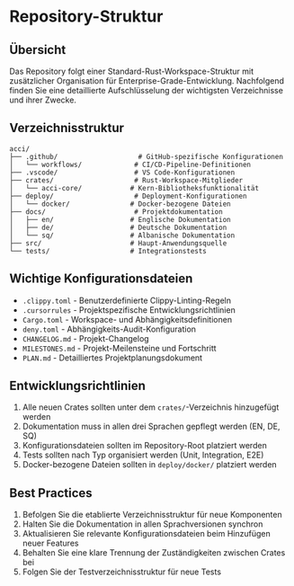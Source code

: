 # Repository-Struktur

## Übersicht

Das Repository folgt einer Standard-Rust-Workspace-Struktur mit zusätzlicher Organisation für Enterprise-Grade-Entwicklung. Nachfolgend finden Sie eine detaillierte Aufschlüsselung der wichtigsten Verzeichnisse und ihrer Zwecke.

## Verzeichnisstruktur

```text
acci/
├── .github/                    # GitHub-spezifische Konfigurationen
│   └── workflows/             # CI/CD-Pipeline-Definitionen
├── .vscode/                   # VS Code-Konfigurationen
├── crates/                    # Rust-Workspace-Mitglieder
│   └── acci-core/            # Kern-Bibliotheksfunktionalität
├── deploy/                    # Deployment-Konfigurationen
│   └── docker/               # Docker-bezogene Dateien
├── docs/                      # Projektdokumentation
│   ├── en/                   # Englische Dokumentation
│   ├── de/                   # Deutsche Dokumentation
│   └── sq/                   # Albanische Dokumentation
├── src/                      # Haupt-Anwendungsquelle
└── tests/                    # Integrationstests
```

## Wichtige Konfigurationsdateien

- `.clippy.toml` - Benutzerdefinierte Clippy-Linting-Regeln
- `.cursorrules` - Projektspezifische Entwicklungsrichtlinien
- `Cargo.toml` - Workspace- und Abhängigkeitsdefinitionen
- `deny.toml` - Abhängigkeits-Audit-Konfiguration
- `CHANGELOG.md` - Projekt-Changelog
- `MILESTONES.md` - Projekt-Meilensteine und Fortschritt
- `PLAN.md` - Detailliertes Projektplanungsdokument

## Entwicklungsrichtlinien

1. Alle neuen Crates sollten unter dem `crates/`-Verzeichnis hinzugefügt werden
2. Dokumentation muss in allen drei Sprachen gepflegt werden (EN, DE, SQ)
3. Konfigurationsdateien sollten im Repository-Root platziert werden
4. Tests sollten nach Typ organisiert werden (Unit, Integration, E2E)
5. Docker-bezogene Dateien sollten in `deploy/docker/` platziert werden

## Best Practices

1. Befolgen Sie die etablierte Verzeichnisstruktur für neue Komponenten
2. Halten Sie die Dokumentation in allen Sprachversionen synchron
3. Aktualisieren Sie relevante Konfigurationsdateien beim Hinzufügen neuer Features
4. Behalten Sie eine klare Trennung der Zuständigkeiten zwischen Crates bei
5. Folgen Sie der Testverzeichnisstruktur für neue Tests
